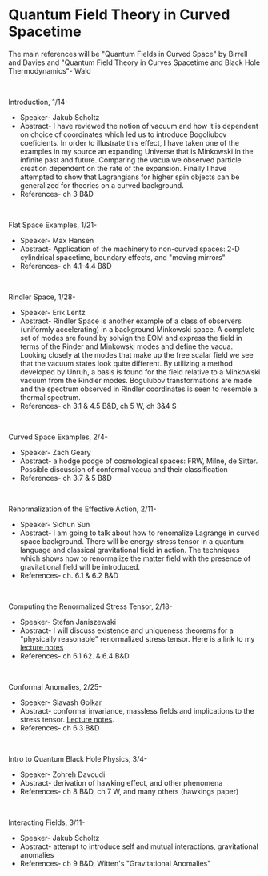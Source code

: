 <div id="globalWrapper">
		<div id="column-content">
	<div id="content">
		<a name="top" id="top"></a>
				<h1 class="firstHeading">Quantum Field Theory in Curved Spacetime</h1>
		<div id="bodyContent">
			<div id="contentSub"></div>
			<p>The main references will be "Quantum Fields in Curved Space" by Birrell and Davies and "Quantum Field Theory in Curves Spacetime and Black Hole Thermodynamics"- Wald
</p>
<p><br />
</p>
<dl><dt>Introduction, 1/14-
</dt></dl>
<ul><li>Speaker- Jakub Scholtz
</li>
<li>Abstract- I have reviewed the notion of vacuum and how it is dependent on choice of coordinates which led us to introduce Bogoliubov coeficients. In order to illustrate this effect, I have taken one of the examples in my source an expanding Universe that is Minkowski in the infinite past and future. Comparing the vacua we observed particle creation dependent on the rate of the expansion. Finally I have attempted to show that Lagrangians for higher spin objects can be generalized for theories on a curved background. 
</li>
<li>References- ch 3 B&D
</li></ul>
<p><br />
</p>
<dl><dt>Flat Space Examples, 1/21-
</dt></dl>
<ul><li>Speaker- Max Hansen
</li>
<li>Abstract- Application of the machinery to non-curved spaces: 2-D cylindrical spacetime, boundary effects, and "moving mirrors"
</li>
<li>References- ch 4.1-4.4 B&D
</li></ul>
<p><br />
</p>
<dl><dt>Rindler Space, 1/28-
</dt></dl>
<ul><li>Speaker- Erik Lentz
</li>
<li>Abstract- Rindler Space is another example of a class of observers (uniformly accelerating) in a background Minkowski space. A complete set of modes are found by solvign the EOM and express the field in terms of the Rinder and Minkowski modes and define the vacua. Looking closely at the modes that make up the free scalar field we see that the vacuum states look quite different. By utilizing a method developed by Unruh, a basis is found for the field relative to a Minkowski vacuum from the Rindler modes. Bogulubov transformations are made and the spectrum observed in Rindler coordinates is seen to resemble a thermal spectrum.
</li>
<li>References- ch 3.1 & 4.5 B&D, ch 5 W, ch 3&4 S
</li></ul>
<p><br />
</p>
<dl><dt>Curved Space Examples, 2/4- 
</dt></dl>
<ul><li>Speaker- Zach Geary
</li>
<li>Abstract- a hodge podge of cosmological spaces: FRW, Milne, de Sitter. Possible discussion of conformal vacua and their classification
</li>
<li>References- ch 3.7 & 5 B&D
</li></ul>
<p><br />
</p>
<dl><dt>Renormalization of the Effective Action, 2/11-
</dt></dl>
<ul><li>Speaker- Sichun Sun
</li>
<li>Abstract- I am going to talk about how to renomalize Lagrange in curved space background. There will be energy-stress tensor in a quantum language and classical gravitational field in action. The techniques which shows how to renormalize the matter field with the presence of gravitational field will be introduced.
</li>
<li>References- ch. 6.1 & 6.2 B&D
</li></ul>
<p><br />
</p>
<dl><dt>Computing the Renormalized Stress Tensor, 2/18-
</dt></dl>
<ul><li>Speaker- Stefan Janiszewski
</li>
<li>Abstract- I will discuss existence and uniqueness theorems for a "physically reasonable" renormalized stress tensor. Here is a link to my <a href="https://docs.google.com/viewer?a=v&pid=explorer&chrome=true&srcid=1kosatG52RCzx-Q_pi0rPy4pxQpbRWdx3aa3wKn3y2e0lxw54BWROggFz0K2g&hl=en&authkey=CI-fsbEH" class="external text" title="https://docs.google.com/viewer?a=v&pid=explorer&chrome=true&srcid=1kosatG52RCzx-Q_pi0rPy4pxQpbRWdx3aa3wKn3y2e0lxw54BWROggFz0K2g&hl=en&authkey=CI-fsbEH" rel="nofollow">lecture notes</a>
</li>
<li>References- ch 6.1 62. & 6.4 B&D
</li></ul>
<p><br />
</p>
<dl><dt>Conformal Anomalies, 2/25-
</dt></dl>
<ul><li>Speaker- Siavash Golkar
</li>
<li>Abstract- conformal invariance, massless fields and implications to the stress tensor. <a href="https://docs.google.com/viewer?a=v&pid=explorer&chrome=true&srcid=0B_xQJX3tRgJFZDFhOTllYmUtOGM1NC00MWEwLTk1NGItZWM3NTM5MjBkM2Ez&hl=en&authkey=CJSovpoP" class="external text" title="https://docs.google.com/viewer?a=v&pid=explorer&chrome=true&srcid=0B_xQJX3tRgJFZDFhOTllYmUtOGM1NC00MWEwLTk1NGItZWM3NTM5MjBkM2Ez&hl=en&authkey=CJSovpoP" rel="nofollow">Lecture notes</a>.
</li>
<li>References- ch 6.3 B&D
</li></ul>
<p><br />
</p>
<dl><dt>Intro to Quantum Black Hole Physics, 3/4-
</dt></dl>
<ul><li>Speaker- Zohreh Davoudi
</li>
<li>Abstract- derivation of hawking effect, and other phenomena
</li>
<li>References- ch 8 B&D, ch 7 W, and many others (hawkings paper)
</li></ul>
<p><br />
</p>
<dl><dt>Interacting Fields, 3/11-
</dt></dl>
<ul><li>Speaker- Jakub Scholtz
</li>
<li>Abstract- attempt to introduce self and mutual interactions, gravitational anomalies
</li>
<li>References- ch 9 B&D, Witten's "Gravitational Anomalies"
</li></ul>

